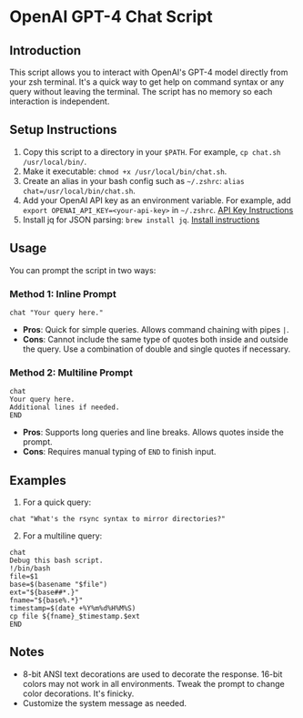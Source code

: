 
# OpenAI GPT-4 Chat Script

## Introduction
This script allows you to interact with OpenAI's GPT-4 model directly from your zsh terminal. It's a quick way to get help on command syntax or any query without leaving the terminal. The script has no memory so each interaction is independent.

## Setup Instructions
1. Copy this script to a directory in your `$PATH`. For example, `cp chat.sh /usr/local/bin/`.
2. Make it executable: `chmod +x /usr/local/bin/chat.sh`.
3. Create an alias in your bash config such as `~/.zshrc`: `alias chat=/usr/local/bin/chat.sh`.
4. Add your OpenAI API key as an environment variable. For example, add `export OPENAI_API_KEY=<your-api-key>` in `~/.zshrc`. [API Key Instructions](https://help.openai.com/en/articles/4936850-where-do-i-find-my-secret-api-key)
5. Install jq for JSON parsing: `brew install jq`. [Install instructions](https://formulae.brew.sh/formula/jq)

## Usage
You can prompt the script in two ways:

### Method 1: Inline Prompt
```
chat "Your query here."
```
- **Pros**: Quick for simple queries. Allows command chaining with pipes `|`.
- **Cons**: Cannot include the same type of quotes both inside and outside the query. Use a combination of double and single quotes if necessary. 

### Method 2: Multiline Prompt
```
chat
Your query here.
Additional lines if needed.
END
```
- **Pros**: Supports long queries and line breaks. Allows quotes inside the prompt.
- **Cons**: Requires manual typing of `END` to finish input.

## Examples
1. For a quick query: 

```
chat "What's the rsync syntax to mirror directories?"
```

2. For a multiline query:

```
chat
Debug this bash script.
!/bin/bash
file=$1
base=$(basename "$file")
ext="${base##*.}"
fname="${base%.*}"
timestamp=$(date +%Y%m%d%H%M%S)
cp file ${fname}_$timestamp.$ext
END
```

## Notes
- 8-bit ANSI text decorations are used to decorate the response. 16-bit colors may not work in all environments. Tweak the prompt to change color decorations. It's finicky. 
- Customize the system message as needed.

